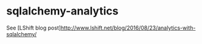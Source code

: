 # sqlalchemy-analytics

See [LShift blog post]http://www.lshift.net/blog/2016/08/23/analytics-with-sqlalchemy/
